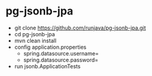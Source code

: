 # pg-jsonb-jpa 

- git clone https://github.com/runjava/pg-jsonb-jpa.git
- cd pg-jsonb-jpa
- mvn clean install
- config application.properties
    - spring.datasource.username=
    - spring.datasource.password=
- run jsonb.ApplicationTests

